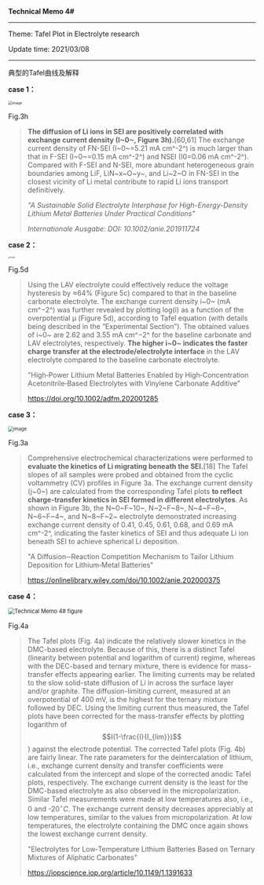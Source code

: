 **Technical Memo 4#**

------

Theme: Tafel Plot in Electrolyte research

Update time: 2021/03/08

------

典型的Tafel曲线及解释

**case 1：**

<img src="https://onlinelibrary.wiley.com/cms/asset/9a4e8a55-8962-4e00-bd8c-00994aaee363/anie201911724-fig-0003-m.jpg" alt="image" style="zoom:50%;" />

Fig.3h

> **The diffusion of Li ions in SEI are positively correlated with exchange current density (I~0~, Figure 3h).**[60,61] The exchange current density of FN-SEI (I~0~=5.21 mA cm^-2^) is much larger than that in F-SEI (I~0~=0.15 mA cm^-2^) and NSEI (I0=0.06 mA cm^-2^). Compared with F-SEI and N-SEI, more abundant heterogeneous grain boundaries among LiF, LiN~x~O~y~, and Li~2~O in FN-SEI in the closest vicinity of Li metal contribute to rapid Li ions transport definitively.
>
> 
>
> *"A Sustainable Solid Electrolyte Interphase for High-Energy-Density Lithium Metal Batteries Under Practical Conditions"*
>
> *Internationale Ausgabe: DOI: 10.1002/anie.201911724*



**case 2：**

<img src="https://onlinelibrary.wiley.com/cms/asset/8a3c8262-6dd0-4eb1-b7f0-d075a3db76a5/adfm202001285-fig-0005-m.jpg" alt="image" style="zoom: 25%;" />

Fig.5d

> Using the LAV electrolyte could effectively reduce the voltage hysteresis by ≈64% (Figure 5c) compared to that in the baseline carbonate electrolyte. The exchange current density i~0~ (mA cm^−2^) was further
> revealed by plotting log(i) as a function of the overpotential μ (Figure 5d), according to Tafel equation (with details being described in the “Experimental Section”). The obtained values of i~0~ are 2.62 and 3.55 mA cm^−2^ for the baseline carbonate and LAV electrolytes, respectively. **The higher i~0~ indicates the faster charge transfer at the electrode/electrolyte interface** in the LAV electrolyte compared to the baseline carbonate electrolyte.
>
> 
>
> "High‐Power Lithium Metal Batteries Enabled by High‐Concentration Acetonitrile‐Based Electrolytes with Vinylene Carbonate Additive"
>
> https://doi.org/10.1002/adfm.202001285



**case 3：**

<img src="https://onlinelibrary.wiley.com/cms/asset/1a715d8e-0622-4bfa-9e09-15034d81af51/anie202000375-fig-0003-m.jpg" alt="image" style="zoom:67%;" />

Fig.3a

> Comprehensive electrochemical characterizations were performed to **evaluate the kinetics of Li migrating beneath the SEI.**[18] The Tafel slopes of all samples were probed and obtained from the cyclic voltammetry (CV) profiles in Figure 3a. The exchange current density (j~0~) are calculated from the corresponding Tafel plots **to reflect charge-transfer kinetics in SEI formed in different electrolytes**. As shown in Figure 3b, the N~0~F~10~, N~2~F~8~, N~4~F~6~, N~6~F~4~, and N~8~F~2~ electrolyte demonstrated increasing exchange current density of 0.41, 0.45, 0.61, 0.68, and 0.69 mA cm^-2^, indicating the faster kinetics of SEI and thus adequate Li ion beneath SEI to achieve spherical Li deposition.
>
> 
>
> "A Diffusion‐‐Reaction Competition Mechanism to Tailor Lithium Deposition for Lithium‐Metal Batteries"
>
> https://onlinelibrary.wiley.com/doi/10.1002/anie.202000375



**case 4：**

<img src="D:\Github Repository\Mikoto\Technical Memo 4# figure.PNG" alt="Technical Memo 4# figure" style="zoom: 80%;" />

Fig.4a

> The Tafel plots (Fig. 4a) indicate the relatively slower kinetics in the DMC-based electrolyte. Because of this, there is a distinct Tafel (linearity between potential and logarithm of current) regime, whereas
> with the DEC-based and ternary mixture, there is evidence for mass-transfer effects appearing earlier. The limiting currents may be related to the slow solid-state diffusion of Li in across the surface
> layer and/or graphite. The diffusion-limiting current, measured at an overpotential of 400 mV, is the highest for the ternary mixture followed by DEC. Using the limiting current thus measured, the Tafel
> plots have been corrected for the mass-transfer effects by plotting logarithm of $$I(1-\frac{I}{I_{lim}})$$) against the electrode potential. The corrected Tafel plots (Fig. 4b) are fairly linear. The rate parameters for the deintercalation of lithium, i.e., exchange current density and transfer coefficients were calculated from the intercept and slope of the corrected anodic Tafel plots, respectively. The exchange current density is the least for the DMC-based electrolyte as also observed in the micropolarization. Similar Tafel measurements were made at low temperatures also, i.e., 0 and -20$^\circ C$. The exchange current density decreases appreciably at low temperatures, similar to the values from micropolarization. At low temperatures, the electrolyte containing the DMC once again shows the lowest exchange current density.
>
> 
>
> "Electrolytes for Low‐Temperature Lithium Batteries Based on Ternary Mixtures of Aliphatic Carbonates"
>
> https://iopscience.iop.org/article/10.1149/1.1391633

